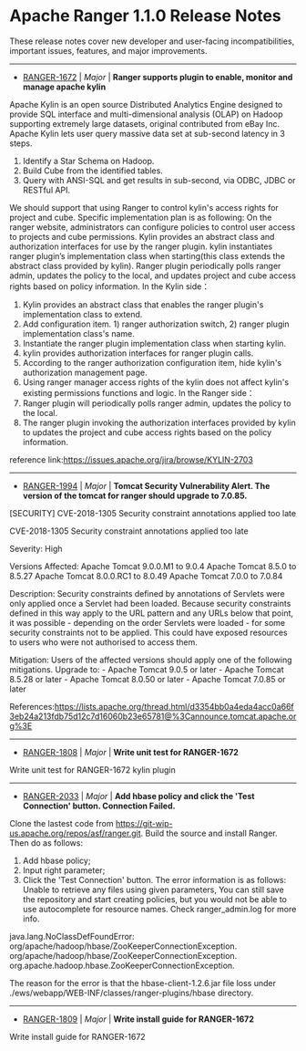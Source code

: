 
<!---
# Licensed to the Apache Software Foundation (ASF) under one
# or more contributor license agreements.  See the NOTICE file
# distributed with this work for additional information
# regarding copyright ownership.  The ASF licenses this file
# to you under the Apache License, Version 2.0 (the
# "License"); you may not use this file except in compliance
# with the License.  You may obtain a copy of the License at
#
#     http://www.apache.org/licenses/LICENSE-2.0
#
# Unless required by applicable law or agreed to in writing, software
# distributed under the License is distributed on an "AS IS" BASIS,
# WITHOUT WARRANTIES OR CONDITIONS OF ANY KIND, either express or implied.
# See the License for the specific language governing permissions and
# limitations under the License.
-->
# Apache Ranger  1.1.0 Release Notes

These release notes cover new developer and user-facing incompatibilities, important issues, features, and major improvements.


---

* [RANGER-1672](https://issues.apache.org/jira/browse/RANGER-1672) | *Major* | **Ranger supports plugin to enable, monitor and manage apache kylin**

Apache Kylin is an open source Distributed Analytics Engine designed to provide SQL interface and multi-dimensional analysis (OLAP) on Hadoop supporting extremely large datasets, original contributed from eBay Inc. Apache Kylin lets user query massive data set at sub-second latency in 3 steps.
1. Identify a Star Schema on Hadoop.
2. Build Cube from the identified tables.
3. Query with ANSI-SQL and get results in sub-second, via ODBC, JDBC or RESTful API.

We should support that using Ranger to control kylin's access rights for project and cube.
Specific implementation plan is as following:
On the ranger website, administrators can configure policies to control user access to projects and cube permissions.
Kylin provides an abstract class and authorization interfaces for use by the ranger plugin. kylin instantiates ranger plugin’s implementation class when starting(this class extends the abstract class provided by kylin).
Ranger plugin periodically polls ranger admin, updates the policy to the local, and updates project and cube access rights based on policy information.
In the Kylin side：
1. Kylin provides an abstract class that enables the ranger plugin's implementation class to extend.
2. Add configuration item. 1) ranger authorization switch, 2) ranger plugin implementation class's name.
3. Instantiate the ranger plugin implementation class when starting kylin.
4. kylin provides authorization interfaces for ranger plugin calls.
5. According to the ranger authorization configuration item, hide kylin's authorization management page.
6. Using ranger manager access rights of the kylin does not affect kylin's existing permissions functions and logic.
In the Ranger side：
1. Ranger plugin will periodically polls ranger admin, updates the policy to the local.
2. The ranger plugin invoking the authorization interfaces provided by kylin to updates the project and cube access rights based on the policy information.

reference link:https://issues.apache.org/jira/browse/KYLIN-2703


---

* [RANGER-1994](https://issues.apache.org/jira/browse/RANGER-1994) | *Major* | **Tomcat Security Vulnerability Alert. The version of the tomcat for ranger should upgrade to 7.0.85.**

[SECURITY] CVE-2018-1305 Security constraint annotations applied too late

CVE-2018-1305 Security constraint annotations applied too late

Severity: High 

Versions Affected: Apache Tomcat 9.0.0.M1 to 9.0.4 Apache Tomcat 8.5.0 to 8.5.27 Apache Tomcat 8.0.0.RC1 to 8.0.49 Apache Tomcat 7.0.0 to 7.0.84

Description: Security constraints defined by annotations of Servlets were only applied once a Servlet had been loaded. Because security constraints defined in this way apply to the URL pattern and any URLs below that point, it was possible - depending on the order Servlets were loaded - for some security constraints not to be applied. This could have exposed resources to users who were not authorised to access them.

Mitigation: Users of the affected versions should apply one of the following mitigations. Upgrade to: - Apache Tomcat 9.0.5 or later - Apache Tomcat 8.5.28 or later - Apache Tomcat 8.0.50 or later - Apache Tomcat 7.0.85 or later

References:https://lists.apache.org/thread.html/d3354bb0a4eda4acc0a66f3eb24a213fdb75d12c7d16060b23e65781@%3Cannounce.tomcat.apache.org%3E


---

* [RANGER-1808](https://issues.apache.org/jira/browse/RANGER-1808) | *Major* | **Write unit test for RANGER-1672**

Write unit test for RANGER-1672 kylin plugin


---

* [RANGER-2033](https://issues.apache.org/jira/browse/RANGER-2033) | *Major* | **Add hbase policy and click the 'Test Connection' button. Connection Failed.**

Clone the lastest code from https://git-wip-us.apache.org/repos/asf/ranger.git. Build the source and install Ranger. Then do as follows:
1. Add hbase policy;
2. Input right parameter;
3. Click the 'Test Connection' button.
The error information is as follows:
Unable to retrieve any files using given parameters, You can still save the repository and start creating policies, but you would not be able to use autocomplete for resource names. Check ranger\_admin.log for more info.

java.lang.NoClassDefFoundError: org/apache/hadoop/hbase/ZooKeeperConnectionException. 
org/apache/hadoop/hbase/ZooKeeperConnectionException. 
org.apache.hadoop.hbase.ZooKeeperConnectionException. 

The reason for the error is that the hbase-client-1.2.6.jar file loss under ./ews/webapp/WEB-INF/classes/ranger-plugins/hbase directory.


---

* [RANGER-1809](https://issues.apache.org/jira/browse/RANGER-1809) | *Major* | **Write install guide for RANGER-1672**

Write install guide for RANGER-1672




